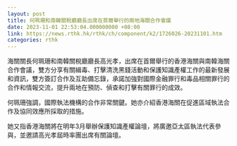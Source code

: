 ```yaml
---
layout: post
title: 何珮珊和南韓關稅廳廳長出席在首爾舉行的兩地海關合作會議
date: 2023-11-01 22:53:04.000000000 +08:00
link: https://news.rthk.hk/rthk/ch/component/k2/1726026-20231101.htm
categories: rthk
---
```


海關關長何珮珊和南韓關稅廳廳長高光孝，出席在首爾舉行的香港海關與南韓海關合作會議，雙方分享有關緝毒、打擊清洗黑錢活動和保護知識產權工作的最新發展和資訊，雙方簽訂合作及互助備忘錄，承諾加強對國際金融罪行和毒品相關罪行的合作和情報交流，提升兩地在預防、偵查和打擊有關罪行的成效。

何珮珊強調，國際執法機構的合作非常關鍵。她亦介紹香港海關在促進區域執法合作及協同效應所採取的措施。

她又指香港海關將在明年3月舉辦保護知識產權論壇，將廣邀亞太區執法代表參與，並邀請高光孝屆時率團出席有關論壇。
